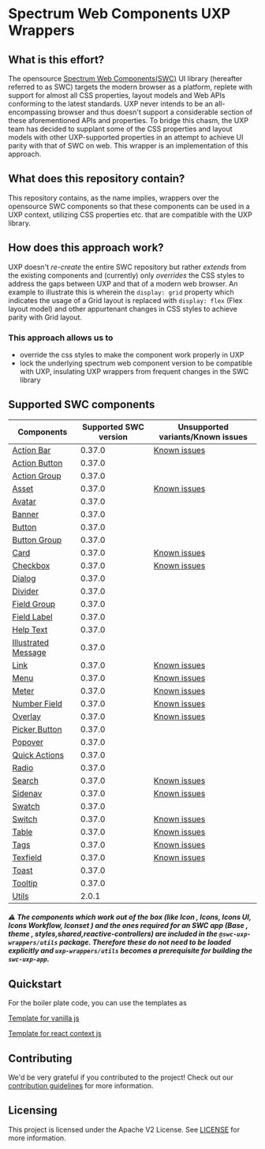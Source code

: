 # Spectrum Web Components UXP Wrappers

## What is this effort?

The opensource [Spectrum Web Components(SWC)](https://github.com/adobe/spectrum-web-components) UI library (hereafter referred to as SWC) targets the modern browser as a platform, replete with support for almost all CSS properties, layout models and Web APIs conforming to the latest standards. UXP never intends to be an all-encompassing browser and thus doesn't support a considerable section of these aforementioned APIs and properties. To bridge this chasm, the UXP team has decided to supplant some of the CSS properties and layout models with other UXP-supported properties in an attempt to achieve UI parity with that of SWC on web. This wrapper is an implementation of this approach.

## What does this repository contain?

This repository contains, as the name implies, wrappers over the opensource SWC components so that these components can be used in a UXP context, utilizing CSS properties etc. that are compatible with the UXP library.

## How does this approach work?

UXP doesn't _re-create_ the entire SWC repository but rather _extends_ from the existing components and (currently) only _overrides_ the CSS styles to address the gaps between UXP and that of a modern web browser. An example to illustrate this is wherein the `display: grid` property which indicates the usage of a Grid layout is replaced with `display: flex` (Flex layout model) and other appurtenant changes in CSS styles to achieve parity with Grid layout.

### This approach allows us to

- override the css styles to make the component work properly in UXP
- lock the underlying spectrum web component version to be compatible with UXP, insulating UXP wrappers from frequent changes in the SWC library

## Supported SWC components

| Components                                                                                               | Supported SWC version | Unsupported variants/Known issues                                                      |
| -------------------------------------------------------------------------------------------------------- | --------------------- | -------------------------------------------------------------------------------------- |
| [Action Bar](https://opensource.adobe.com/spectrum-web-components/components/action-bar/)                   | 0.37.0                | [Known issues](https://www.npmjs.com/package/@swc-uxp-wrappers/action-bar#known-issues)   |
| [Action Button](https://opensource.adobe.com/spectrum-web-components/components/action-button/)             | 0.37.0                |                                                                                        |
| [Action Group](https://opensource.adobe.com/spectrum-web-components/components/action-group/)               | 0.37.0                |                                                                                        |
| [Asset](https://opensource.adobe.com/spectrum-web-components/components/asset/)                             | 0.37.0                | [Known issues](https://www.npmjs.com/package/@swc-uxp-wrappers/asset#known-issues)        |
| [Avatar](https://opensource.adobe.com/spectrum-web-components/components/avatar/)                           | 0.37.0                |                                                                                        |
| [Banner](https://opensource.adobe.com/spectrum-web-components/components/banner/)                           | 0.37.0                |                                                                                        |
| [Button](https://opensource.adobe.com/spectrum-web-components/components/button/)                           | 0.37.0                |                                                                                        |
| [Button Group](https://opensource.adobe.com/spectrum-web-components/components/button-group/)               | 0.37.0                |                                                                                        |
| [Card](https://opensource.adobe.com/spectrum-web-components/components/card/)                               | 0.37.0                | [Known issues](https://www.npmjs.com/package/@swc-uxp-wrappers/card#known-issues)         |
| [Checkbox](https://opensource.adobe.com/spectrum-web-components/components/checkbox/)                       | 0.37.0                | [Known issues](https://www.npmjs.com/package/@swc-uxp-wrappers/checkbox#known-issues)     |
| [Dialog](https://opensource.adobe.com/spectrum-web-components/components/dialog/)                           | 0.37.0                |                                                                                        |
| [Divider](https://opensource.adobe.com/spectrum-web-components/components/divider/)                         | 0.37.0                |                                                                                        |
| [Field Group](https://opensource.adobe.com/spectrum-web-components/components/field-group/)                 | 0.37.0                |                                                                                        |
| [Field Label](https://opensource.adobe.com/spectrum-web-components/components/field-label/)                 | 0.37.0                |                                                                                        |
| [Help Text](https://opensource.adobe.com/spectrum-web-components/components/help-text/)                     | 0.37.0                |                                                                                        |
| [Illustrated Message](https://opensource.adobe.com/spectrum-web-components/components/illustrated-message/) | 0.37.0                |                                                                                        |
| [Link](https://opensource.adobe.com/spectrum-web-components/components/link/)                               | 0.37.0                | [Known issues](https://www.npmjs.com/package/@swc-uxp-wrappers/link#known-issues)         |
| [Menu](https://opensource.adobe.com/spectrum-web-components/components/menu/)                               | 0.37.0                | [Known issues](https://www.npmjs.com/package/@swc-uxp-wrappers/menu#known-issues)         |
| [Meter](https://opensource.adobe.com/spectrum-web-components/components/meter/)                             | 0.37.0                | [Known issues](https://www.npmjs.com/package/@swc-uxp-wrappers/meter#known-issues)        |
| [Number Field](https://opensource.adobe.com/spectrum-web-components/components/number-field/)               | 0.37.0                | [Known issues](https://www.npmjs.com/package/@swc-uxp-wrappers/number-field#known-issues) |
| [Overlay](https://opensource.adobe.com/spectrum-web-components/components/overlay/)                         | 0.37.0                | [Known issues](https://www.npmjs.com/package/@swc-uxp-wrappers/overlay#known-issues)      |
| [Picker Button](https://opensource.adobe.com/spectrum-web-components/components/picker-button/)             | 0.37.0                |                                                                                        |
| [Popover](https://opensource.adobe.com/spectrum-web-components/components/popover/)                         | 0.37.0                |                                                                                        |
| [Quick Actions](https://opensource.adobe.com/spectrum-web-components/components/quick-actions/)             | 0.37.0                |                                                                                        |
| [Radio](https://opensource.adobe.com/spectrum-web-components/components/radio/)                             | 0.37.0                |                                                                                        |
| [Search](https://opensource.adobe.com/spectrum-web-components/components/search/)                           | 0.37.0                | [Known issues](https://www.npmjs.com/package/@swc-uxp-wrappers/search#known-issues)       |
| [Sidenav](https://opensource.adobe.com/spectrum-web-components/components/sidenav/)                         | 0.37.0                | [Known issues](https://www.npmjs.com/package/@swc-uxp-wrappers/sidenav#known-issues)      |
| [Swatch](https://opensource.adobe.com/spectrum-web-components/components/swatch/)                           | 0.37.0                |                                                                                        |
| [Switch](https://opensource.adobe.com/spectrum-web-components/components/switch/)                           | 0.37.0                | [Known issues](https://www.npmjs.com/package/@swc-uxp-wrappers/switch#known-issues)       |
| [Table](https://opensource.adobe.com/spectrum-web-components/components/table/)                             | 0.37.0                | [Known issues](https://www.npmjs.com/package/@swc-uxp-wrappers/table#known-issues)        |
| [Tags](https://opensource.adobe.com/spectrum-web-components/components/tags/)                               | 0.37.0                | [Known issues](https://www.npmjs.com/package/@swc-uxp-wrappers/tags#known-issues)         |
| [Texfield](https://opensource.adobe.com/spectrum-web-components/components/textfield/)                      | 0.37.0                | [Known issues](https://www.npmjs.com/package/@swc-uxp-wrappers/textfield#known-issues)    |
| [Toast](https://opensource.adobe.com/spectrum-web-components/components/toast/)                             | 0.37.0                |                                                                                        |
| [Tooltip](https://opensource.adobe.com/spectrum-web-components/components/tooltip/)                         | 0.37.0                |                                                                                        |
| [Utils](https://www.npmjs.com/package/@swc-uxp-wrappers/utils)                                              | 2.0.1                 |                                                                                        |

##### ⚠️ The components which work out of the box  (like Icon , Icons, Icons UI, Icons Workflow, Iconset ) and the ones required for an SWC app (Base , theme , styles,shared,reactive-controllers) are included in the `@swc-uxp-wrappers/utils` package. Therefore these do not need to be loaded explicitly and `uxp-wrappers/utils` becomes a prerequisite for building the `swc-uxp-app`.

## Quickstart

For the boiler plate code, you can use the templates as

[Template for vanilla js](https://www.npmjs.com/package/@swc-uxp-wrappers/create-swc-uxp-app)

[Template for react context js](https://www.npmjs.com/package/@swc-uxp-wrappers/create-swc-uxp-react-app)

## Contributing

We'd be very grateful if you contributed to the project! Check out our [contribution guidelines](./CONTRIBUTING.md) for more information.

## Licensing

This project is licensed under the Apache V2 License. See [LICENSE](./LICENSE.txt) for more information.
